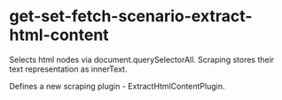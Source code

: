 # get-set-fetch-scenario-extract-html-content

Selects html nodes via document.querySelectorAll. Scraping stores their text representation as innerText.

Defines a new scraping plugin - ExtractHtmlContentPlugin.